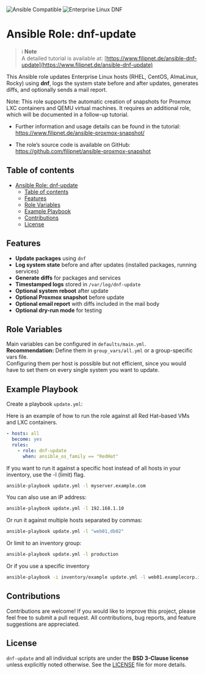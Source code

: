 ![Ansible Compatible](https://img.shields.io/badge/Ansible-compatible-green)
![Enterprise Linux DNF](https://img.shields.io/badge/Enterprise_Linux_DNF-compatible-green)

# Ansible Role: dnf-update

> ℹ️ **Note**  
> A detailed tutorial is available at: [https://www.filipnet.de/ansible-dnf-update](https://www.filipnet.de/ansible-dnf-update)

This Ansible role updates Enterprise Linux hosts (RHEL, CentOS, AlmaLinux, Rocky) using **dnf**, logs the system state before and after updates, generates diffs, and optionally sends a mail report.

Note: This role supports the automatic creation of snapshots for Proxmox LXC containers and QEMU virtual machines.
It requires an additional role, which will be documented in a follow-up tutorial.

- Further information and usage details can be found in the tutorial:
  https://www.filipnet.de/ansible-proxmox-snapshot/

- The role’s source code is available on GitHub:
  https://github.com/filipnet/ansible-proxmox-snapshot

## Table of contents

<!-- TOC -->

- [Ansible Role: dnf-update](#ansible-role-dnf-update)
  - [Table of contents](#table-of-contents)
  - [Features](#features)
  - [Role Variables](#role-variables)
  - [Example Playbook](#example-playbook)
  - [Contributions](#contributions)
  - [License](#license)

<!-- /TOC -->

## Features

- **Update packages** using `dnf`
- **Log system state** before and after updates (installed packages, running services)
- **Generate diffs** for packages and services
- **Timestamped logs** stored in `/var/log/dnf-update`
- **Optional system reboot** after update
- **Optional Proxmox snapshot** before update
- **Optional email report** with diffs included in the mail body
- **Optional dry-run mode** for testing

## Role Variables

Main variables can be configured in `defaults/main.yml`.  
**Recommendation:** Define them in `group_vars/all.yml` or a group-specific vars file.  
Configuring them per host is possible but not efficient, since you would have to set them on every single system you want to update.

## Example Playbook

Create a playbook `update.yml`:

Here is an example of how to run the role against all Red Hat–based VMs and LXC containers.

```yaml
- hosts: all
  become: yes
  roles:
    - role: dnf-update
      when: ansible_os_family == "RedHat"
```

If you want to run it against a specific host instead of all hosts in your inventory, use the -l (limit) flag.

```bash
ansible-playbook update.yml -l myserver.example.com
```

You can also use an IP address:

```bash
ansible-playbook update.yml -l 192.168.1.10
```

Or run it against multiple hosts separated by commas:

```bash
ansible-playbook update.yml -l "web01,db02"
```

Or limit to an inventory group:

```bash
ansible-playbook update.yml -l production
```

Or if you use a specific inventory

```bash
ansible-playbook -i inventory/example update.yml -l web01.examplecorp.io
```

## Contributions

Contributions are welcome! If you would like to improve this project, please feel free to submit a pull request. All contributions, bug reports, and feature suggestions are appreciated.

## License

`dnf-update` and all individual scripts are under the **BSD 3-Clause license** unless explicitly noted otherwise. See the [LICENSE](./LICENSE) file for more details.
